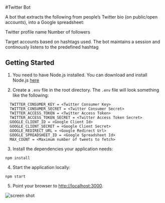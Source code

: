 #Twitter Bot

A bot that extracts the following from people’s Twitter bio (on public/open accounts), into a Google spreadsheet:

Twitter profile name
Number of followers

Target accounts based on hashtags used. The bot maintains a session and continously listens to the predefined hashtag

## Getting Started

1. You need to have Node.js installed. You can download and install Node.js [here](http://nodejs.org/)

2. Create a `.env` file in the root directory. The `.env` file will look something like the following:

  ```none
    TWITTER_CONSUMER_KEY = <Twitter Consumer Key>
    TWITTER_CONSUMER_SECRET = <Twitter Consumer Secret>
    TWITTER_ACCESS_TOKEN = <Twitter Access Token>
    TWITTER_ACCESS_TOKEN_SECRET = <Twitter Access Token Secret>
    GOOGLE_CLIENT_ID = <Google Client Id>
    GOOGLE_CLIENT_SECRET = <Google Client Secret>
    GOOGLE_REDIRECT_URL = <Google Redirect Url>
    GOOGLE_SPREADSHEET_ID = <Google Spreadsheet Id>
    MAX_COUNT = <Maximum number of tweets to fetch>
  ```

3. Install the dependencies your application needs:

  ```none
  npm install
  ```
4. Start the application locally:

  ```none
  npm start
  ```

5. Point your browser to [http://localhost:3000](http://localhost:3000).

![screen shot](https://user-images.githubusercontent.com/8668661/33088863-330b4250-ceef-11e7-9e9c-b4fd9ca299d8.gif)
